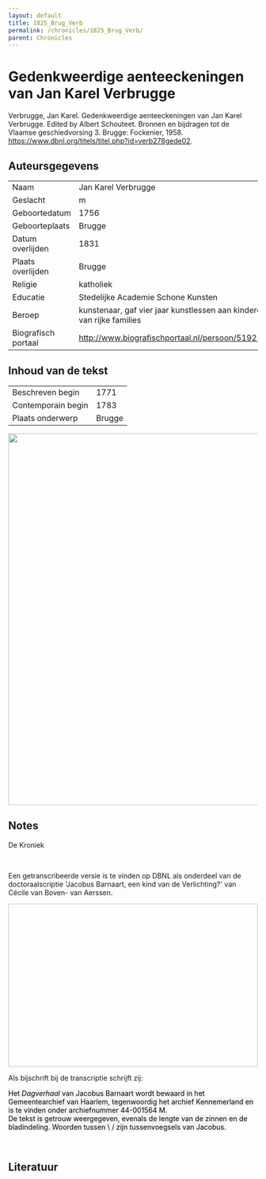 ```yaml
---
layout: default
title: 1825_Brug_Verb
permalink: /chronicles/1825_Brug_Verb/
parent: Chronicles
--- 
```



# Gedenkweerdige aenteeckeningen van Jan Karel Verbrugge 

Verbrugge, Jan Karel. Gedenkweerdige aenteeckeningen van Jan Karel Verbrugge. Edited by Albert Schouteet. Bronnen en bijdragen tot de Vlaamse geschiedvorsing 3. Brugge: Fockenier, 1958. https://www.dbnl.org/titels/titel.php?id=verb278gede02. 

## Auteursgegevens 

| | | 
| --------------- | --------------- | 
| Naam | Jan Karel Verbrugge | 
| Geslacht | m | 
 | Geboortedatum | 1756 | 
| Geboorteplaats | Brugge | 
| Datum overlijden | 1831 | 
| Plaats overlijden | Brugge | 
| Religie | katholiek | 
| Educatie | Stedelijke Academie Schone Kunsten | 
| Beroep | kunstenaar, gaf vier jaar kunstlessen aan kinderen van rijke families  | 
| Biografisch portaal | http://www.biografischportaal.nl/persoon/51925292 | 

## Inhoud van de tekst 

| | | 
| --------------- | --------------- | 
| Beschreven begin | 1771 | 
| Contemporain begin | 1783 | 
| Plaats onderwerp | Brugge | 

[<img src="..\..\barplots_chronicles\1825_Brug_Verb.jpg" width="750"/>](..\..\barplots_chronicles\1825_Brug_Verb.jpg) 

## Notes 

<div data-schema-version="8"><p>De Kroniek</p>
<p>&nbsp;</p>
<p>Een getranscribeerde versie is te vinden op DBNL als onderdeel van de doctoraalscriptie 'Jacobus Barnaart, een kind van de Verlichting?' van Cécile van Boven- van Aerssen.</p>
<p><img alt="" data-attachment-key="XMKBAG3I" width="606" height="329"></p>
<p>Als bijschrift bij de transcriptie schrijft zij:</p>
<p><span style="color: #000000"><span style="background-color: #f3f4f5">Het&nbsp;</span></span><em><span style="color: #000000"><span style="background-color: #f3f4f5">Dagverhaal</span></span></em><span style="color: #000000"><span style="background-color: #f3f4f5">&nbsp;van Jacobus Barnaart wordt bewaard in het Gemeentearchief van Haarlem, tegenwoordig het archief Kennemerland en is te vinden onder archiefnummer 44-001564 M.<br>De tekst is getrouw weergegeven, evenals de lengte van de zinnen en de bladindeling. Woorden tussen \ / zijn tussenvoegsels van Jacobus.</span></span></p>
<p>&nbsp;</p>
</div> 

## Literatuur 

